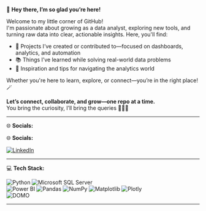 🌼 **Hey there, I’m so glad you’re here!**

Welcome to my little corner of GitHub!  
I'm passionate about growing as a data analyst, exploring new tools, and turning raw data into clear, actionable insights. Here, you'll find:

- 🧩 Projects I’ve created or contributed to—focused on dashboards, analytics, and automation  
- 📚 Things I’ve learned while solving real-world data problems  
- 🌿 Inspiration and tips for navigating the analytics world  

Whether you're here to learn, explore, or connect—you’re in the right place! 🪄

**Let’s connect, collaborate, and grow—one repo at a time.**  
You bring the curiosity, I’ll bring the queries 🍪🧑‍💻

---

🌐 **Socials:**

🌐 **Socials:**


[![LinkedIn](https://img.shields.io/badge/LinkedIn-0A66C2?style=for-the-badge&logo=linkedin&logoColor=white)](https://www.linkedin.com/in/surbhi-995926161)  

---

💻 **Tech Stack:**

![Python](https://img.shields.io/badge/Python-3776AB?style=flat&logo=python&logoColor=white)
![Microsoft SQL Server](https://img.shields.io/badge/SQL_Server-CC2927?style=flat&logo=microsoftsqlserver&logoColor=white)  
![Power BI](https://img.shields.io/badge/Power%20BI-F2C811?style=flat&logo=powerbi&logoColor=black)
![Pandas](https://img.shields.io/badge/Pandas-150458?style=flat&logo=pandas&logoColor=white)
![NumPy](https://img.shields.io/badge/Numpy-013243?style=flat&logo=numpy&logoColor=white)
![Matplotlib](https://img.shields.io/badge/Matplotlib-11557C?style=flat&logo=matplotlib&logoColor=white)
![Plotly](https://img.shields.io/badge/Plotly-3F4F75?style=flat&logo=plotly&logoColor=white)  
![DOMO](https://img.shields.io/badge/DOMO-1E88E5?style=flat&logo=data:image/svg+xml;base64,PHN2ZyB3aWR0aD0iMTIwIiBoZWlnaHQ9IjMwIiB2aWV3Qm94PSIwIDAgMTIwIDMwIiBmaWxsPSJub25lIiB4bWxucz0iaHR0cDovL3d3dy53My5vcmcvMjAwMC9zdmciPjxnIGZpbGw9IiNmZmYiIGZvbnQtc2l6ZT0iMjBweCIgdGV4dC1hbmNob3I)


---
